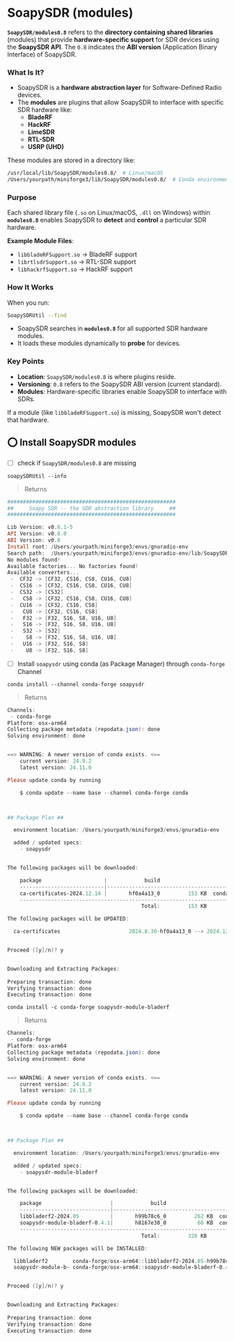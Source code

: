 # SoapySDR (modules)

**`SoapySDR/modules0.8`** refers to the **directory containing shared libraries** (modules) that provide **hardware-specific support** for SDR devices using the **SoapySDR API**. The `0.8` indicates the **ABI version** (Application Binary Interface) of SoapySDR.

### **What Is It?**
- SoapySDR is a **hardware abstraction layer** for Software-Defined Radio devices.
- The **modules** are plugins that allow SoapySDR to interface with specific SDR hardware like:
   - **BladeRF**
   - **HackRF**
   - **LimeSDR**
   - **RTL-SDR**
   - **USRP (UHD)**  

These modules are stored in a directory like:
```bash
/usr/local/lib/SoapySDR/modules0.8/  # Linux/macOS
/Users/yourpath/miniforge3/lib/SoapySDR/modules0.8/  # Conda environment
```

### **Purpose**
Each shared library file (`.so` on Linux/macOS, `.dll` on Windows) within **`modules0.8`** enables SoapySDR to **detect** and **control** a particular SDR hardware.

**Example Module Files**:
- `libbladeRFSupport.so` → BladeRF support
- `librtlsdrSupport.so` → RTL-SDR support
- `libhackrfSupport.so` → HackRF support

### **How It Works**
When you run:
```bash
SoapySDRUtil --find
```
- SoapySDR searches in **`modules0.8`** for all supported SDR hardware modules.
- It loads these modules dynamically to **probe** for devices.

### **Key Points**
- **Location**: `SoapySDR/modules0.8` is where plugins reside.
- **Versioning**: `0.8` refers to the SoapySDR ABI version (current standard).
- **Modules**: Hardware-specific libraries enable SoapySDR to interface with SDRs.

If a module (like `libbladeRFSupport.so`) is missing, SoapySDR won't detect that hardware.

## :o: Install SoapySDR modules

- [ ] check if `SoapySDR/modules0.8`  are missing

```
soapySDRUtil --info
```
> Returns
```powershell
######################################################
##     Soapy SDR -- the SDR abstraction library     ##
######################################################

Lib Version: v0.8.1-5
API Version: v0.8.0
ABI Version: v0.8
Install root: /Users/yourpath/miniforge3/envs/gnuradio-env
Search path:  /Users/yourpath/miniforge3/envs/gnuradio-env/lib/SoapySDR/modules0.8 (missing)
No modules found!
Available factories... No factories found!
Available converters...
 -  CF32 -> [CF32, CS16, CS8, CU16, CU8]
 -  CS16 -> [CF32, CS16, CS8, CU16, CU8]
 -  CS32 -> [CS32]
 -   CS8 -> [CF32, CS16, CS8, CU16, CU8]
 -  CU16 -> [CF32, CS16, CS8]
 -   CU8 -> [CF32, CS16, CS8]
 -   F32 -> [F32, S16, S8, U16, U8]
 -   S16 -> [F32, S16, S8, U16, U8]
 -   S32 -> [S32]
 -    S8 -> [F32, S16, S8, U16, U8]
 -   U16 -> [F32, S16, S8]
 -    U8 -> [F32, S16, S8]
```

- [ ] Install `soapysdr` using conda (as Package Manager) through `conda-forge` Channel

```
conda install --channel conda-forge soapysdr
```
> Returns
```powershell
Channels:
 - conda-forge
Platform: osx-arm64
Collecting package metadata (repodata.json): done
Solving environment: done


==> WARNING: A newer version of conda exists. <==
    current version: 24.9.2
    latest version: 24.11.0

Please update conda by running

    $ conda update --name base --channel conda-forge conda



## Package Plan ##

  environment location: /Users/yourpath/miniforge3/envs/gnuradio-env

  added / updated specs:
    - soapysdr


The following packages will be downloaded:

    package                    |            build
    ---------------------------|-----------------------------------------------
    ca-certificates-2024.12.14 |       hf0a4a13_0         153 KB  conda-forge
    ---------------------------------------------------------------------------
                                           Total:         153 KB

The following packages will be UPDATED:

  ca-certificates                      2024.8.30-hf0a4a13_0 --> 2024.12.14-hf0a4a13_0 


Proceed ([y]/n)? y


Downloading and Extracting Packages:
                                                                                                                                                                                     
Preparing transaction: done
Verifying transaction: done
Executing transaction: done
```

```
conda install -c conda-forge soapysdr-module-bladerf
```
> Returns
```powershell
Channels:
 - conda-forge
Platform: osx-arm64
Collecting package metadata (repodata.json): done
Solving environment: done


==> WARNING: A newer version of conda exists. <==
    current version: 24.9.2
    latest version: 24.11.0

Please update conda by running

    $ conda update --name base --channel conda-forge conda



## Package Plan ##

  environment location: /Users/yourpath/miniforge3/envs/gnuradio-env

  added / updated specs:
    - soapysdr-module-bladerf


The following packages will be downloaded:

    package                      |            build
    -----------------------------|----------------------------------------------
    libbladerf2-2024.05          |       h99b78c6_0         262 KB  conda-forge
    soapysdr-module-bladerf-0.4.1|       h8167e30_0          66 KB  conda-forge
    ----------------------------------------------------------------------------
                                           Total:         328 KB

The following NEW packages will be INSTALLED:

  libbladerf2        conda-forge/osx-arm64::libbladerf2-2024.05-h99b78c6_0 
  soapysdr-module-b~ conda-forge/osx-arm64::soapysdr-module-bladerf-0.4.1-h8167e30_0 


Proceed ([y]/n)? y


Downloading and Extracting Packages:
                                                                                                                                                                                     
Preparing transaction: done                                                                                                                                                          
Verifying transaction: done
Executing transaction: done

```
